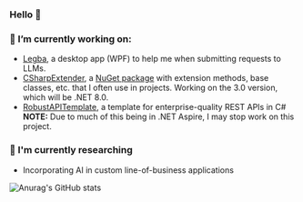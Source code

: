 ### Hello 👋

### :construction_worker: I’m currently working on:
- [Legba](https://github.com/LillySoftwareConsulting/Legba), a desktop app (WPF) to help me when submitting requests to LLMs.
- [CSharpExtender](https://github.com/ScottLilly/CSharpExtender), a [NuGet package](https://www.nuget.org/packages/ScottLilly.CSharpExtender/) with extension methods, base classes, etc. that I often use in projects. Working on the 3.0 version, which will be .NET 8.0.
- [RobustAPITemplate](https://github.com/ScottLilly/RobustApiTemplate), a template for enterprise-quality REST APIs in C# **NOTE:** Due to much of this being in .NET Aspire, I may stop work on this project.

### :book: I'm currently researching
- Incorporating AI in custom line-of-business applications

![Anurag's GitHub stats](https://github-readme-stats.vercel.app/api?username=ScottLilly&show_icons=true&theme=prussian)
